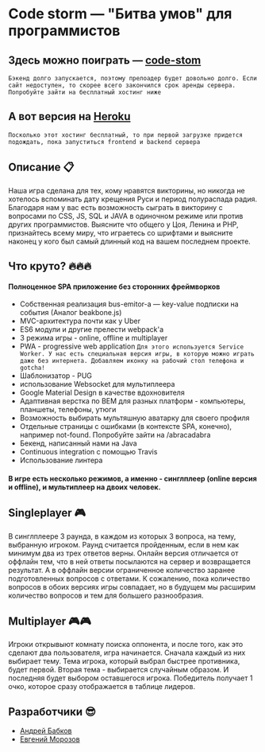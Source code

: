 # Code storm — "Битва умов" для программистов</h1>

## Здесь можно поиграть — [code-stom](https://code-storm.ru)
```Бэкенд долго запускается, поэтому прелоадер будет довольно долго. Если сайт недоступен, то скорее всего закончился срок аренды сервера. Попробуйте зайти на бесплатный хостинг ниже```
## А вот версия на [Heroku](https://frontend-drive.herokuapp.com)
```Посколько этот хостинг бесплатный, то при первой загрузке придется подождать, пока запуститься frontend и backend сервера```
## Описание :clipboard:
Наша игра сделана для тех, кому нравятся викторины, но никогда не хотелось вспоминать дату крещения Руси и период полураспада радия. Благодаря нам у вас есть возможность сыграть в викторину с вопросами по CSS, JS, SQL и JAVA в одиночном режиме или против других программистов. Выясните что общего у Цоя, Ленина и PHP, признайтесь всему миру, что играетесь со шрифтами и выясните наконец у кого был самый длинный код на вашем последнем проекте. 
## Что круто? :fire::fire::fire:
#### Полноценное SPA приложение без сторонних фреймворков
- Собственная реализация bus-emitor-a — key-value подписки на события (Аналог beakbone.js)
- MVC-архитектура почти как у Uber
- ES6 модули и другие прелести webpack'a
- 3 режима игры - online, offline и multiplayer
- PWA - progressive web application
``` Для этого используется Service Worker. У нас есть специальная версия игры, в которую можно играть даже без интернета. Добавляем иконку на рабочий стол телефона и gotcha! ```
- Шаблонизатор - PUG
- использование Websocket для мультиплеера
- Google Material Design в качестве вдохновителя
- Адаптивная верстка по BEM для разных платформ - компьютеры, планшеты, телефоны, утюги
- Возможность выбирать мультяшную аватарку для своего профиля
- Отдельные страницы с ошибками (в контексте SPA, конечно), например not-found. Попробуйте зайти на /abracadabra
- Бекенд, написанный нами на Java
- Continuous integration с помощью Travis
- Использование линтера


#### В игре есть несколько режимов, а именно - синглплеер (online версия и offline), и мультиплеер на двоих человек.

## Singleplayer :video_game:
В синглплеере 3 раунда, в каждом из которых 3 вопроса, на тему, выбранную игроком. Раунд считается пройденным, если в нем как минимум два из трех ответов верны. 
Онлайн версия отличается от оффлайн тем, что в ней ответы посылаются на сервер и возвращается результат. А в оффлайн версии ограниченное количество заранее подготовленных вопросов с ответами. К сожалению, пока количество вопросов в обоих версиях игры совпадает, но в будущем мы расширим количество вопросов и тем для большего разнообразия.

## Multiplayer :video_game::video_game:
Игроки открывыют комнату поиска оппонента, и после того, как это сделают два пользователя, игра начинается.
Сначала каждый из них выбирает тему. Тема игрока, который выбрал быстрее противника, будет первой. Вторая тема - выбирается случайным образом.
И последняя будет выбором оставшегося игрока. Победитель получает 1 очко, которое сразу отображается в таблице лидеров.

## Разработчики :sunglasses:
- [Андрей Бабков](https://github.com/Andreynnt)
- [Евгений Морозов](https://github.com/eugenmorozov)
